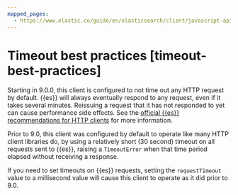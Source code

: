 ```yaml
---
mapped_pages:
  - https://www.elastic.co/guide/en/elasticsearch/client/javascript-api/current/timeout-best-practices.html
---
```


# Timeout best practices [timeout-best-practices]

Starting in 9.0.0, this client is configured to not time out any HTTP request by default. {{es}} will always eventually respond to any request, even if it takes several minutes. Reissuing a request that it has not responded to yet can cause performance side effects. See the [official {{es}} recommendations for HTTP clients](elasticsearch://reference/elasticsearch/configuration-reference/networking-settings.md#_http_client_configuration) for more information.

Prior to 9.0, this client was configured by default to operate like many HTTP client libraries do, by using a relatively short (30 second) timeout on all requests sent to {{es}}, raising a `TimeoutError` when that time period elapsed without receiving a response.

If you need to set timeouts on {{es}} requests, setting the `requestTimeout` value to a millisecond value will cause this client to operate as it did prior to 9.0.

